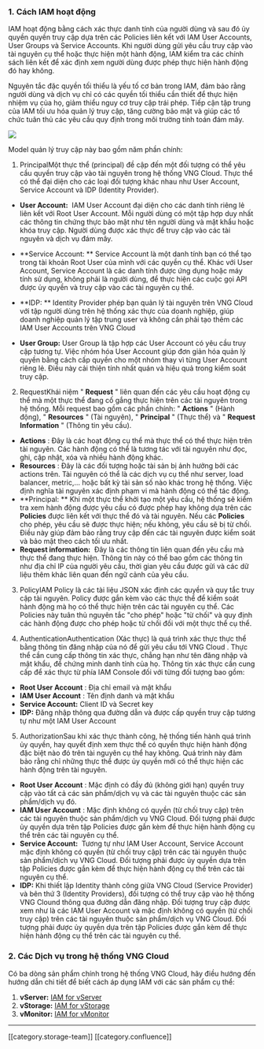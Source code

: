 
### 1. Cách IAM hoạt động
IAM hoạt động bằng cách xác thực danh tính của người dùng và sau đó ủy quyền quyền truy cập dựa trên các Policies liên kết với IAM User Accounts, User Groups và Service Accounts. Khi người dùng gửi yêu cầu truy cập vào tài nguyên cụ thể hoặc thực hiện một hành động, IAM kiểm tra các chính sách liên kết để xác định xem người dùng được phép thực hiện hành động đó hay không.

Nguyên tắc đặc quyền tối thiểu là yếu tố cơ bản trong IAM, đảm bảo rằng người dùng và dịch vụ chỉ có các quyền tối thiểu cần thiết để thực hiện nhiệm vụ của họ, giảm thiểu nguy cơ truy cập trái phép. Tiếp cận tập trung của IAM tối ưu hóa quản lý truy cập, tăng cường bảo mật và giúp các tổ chức tuân thủ các yêu cầu quy định trong môi trường tính toán đám mây.

![](images/storage/image2023-5-17_17-31-9.png)

Model quản lý truy cập này bao gồm năm phần chính:

1. PrincipalMột thực thể (principal) đề cập đến một đối tượng có thể yêu cầu quyền truy cập vào tài nguyên trong hệ thống VNG Cloud. Thực thể có thể đại diện cho các loại đối tượng khác nhau như User Account, Service Account và IDP (Identity Provider).


*  **User Account:**  IAM User Account đại diện cho các danh tính riêng lẻ liên kết với Root User Account. Mỗi người dùng có một tập hợp duy nhất các thông tin chứng thực bảo mật như tên người dùng và mật khẩu hoặc khóa truy cập. Người dùng được xác thực để truy cập vào các tài nguyên và dịch vụ đám mây.


*  **Service Account: ** Service Account là một danh tính bạn có thể tạo trong tài khoản Root User của mình với các quyền cụ thể. Khác với User Account, Service Account là các danh tính được ứng dụng hoặc máy tính sử dụng, không phải là người dùng, để thực hiện các cuộc gọi API được ủy quyền và truy cập vào các tài nguyên cụ thể.
*  **IDP: ** Identity Provider phép bạn quản lý tài nguyên trên VNG Cloud với tập người dùng trên hệ thống xác thực của doanh nghiệp, giúp doanh nghiệp quản lý tập trung user và không cần phải tạo thêm các IAM User Accounts trên VNG Cloud
*  **User Group:**  User Group là tập hợp các User Account có yêu cầu truy cập tương tự. Việc nhóm hóa User Account giúp đơn giản hóa quản lý quyền bằng cách cấp quyền cho một nhóm thay vì từng User Account riêng lẻ. Điều này cải thiện tính nhất quán và hiệu quả trong kiểm soát truy cập.

2. RequestKhái niệm " **Request** " liên quan đến các yêu cầu hoạt động cụ thể mà một thực thể đang cố gắng thực hiện trên các tài nguyên trong hệ thống. Mỗi request bao gồm các phần chính: " **Actions** " (Hành động), " **Resources** " (Tài nguyên), " **Principal** " (Thực thể) và " **Request Information** " (Thông tin yêu cầu).


*  **Actions** : Đây là các hoạt động cụ thể mà thực thể có thể thực hiện trên tài nguyên. Các hành động có thể là tương tác với tài nguyên như đọc, ghi, cập nhật, xóa và nhiều hành động khác.
*  **Resources** : Đây là các đối tượng hoặc tài sản bị ảnh hưởng bởi các actions trên. Tài nguyên có thể là các dịch vụ cụ thể như server, load balancer, metric,... hoặc bất kỳ tài sản số nào khác trong hệ thống. Việc định nghĩa tài nguyên xác định phạm vi mà hành động có thể tác động.
*  **Principal: ** Khi một thực thể khởi tạo một yêu cầu, hệ thống sẽ kiểm tra xem hành động được yêu cầu có được phép hay không dựa trên các  **Policies**  được liên kết với thực thể đó và tài nguyên. Nếu các  **Policies**  cho phép, yêu cầu sẽ được thực hiện; nếu không, yêu cầu sẽ bị từ chối. Điều này giúp đảm bảo rằng truy cập đến các tài nguyên được kiểm soát và bảo mật theo cách tối ưu nhất.
*  **Request information:**  Đây là các thông tin liên quan đến yêu cầu mà thực thể đang thực hiện. Thông tin này có thể bao gồm các thông tin như địa chỉ IP của người yêu cầu, thời gian yêu cầu được gửi và các dữ liệu thêm khác liên quan đến ngữ cảnh của yêu cầu.

3. PolicyIAM Policy là các tài liệu JSON xác định các quyền và quy tắc truy cập tài nguyên. Policy được gắn kèm vào các thực thể để kiểm soát hành động mà họ có thể thực hiện trên các tài nguyên cụ thể. Các Policies này tuân thủ nguyên tắc "cho phép" hoặc "từ chối" và quy định các hành động được cho phép hoặc từ chối đối với một thực thể cụ thể.

4. AuthenticationAuthentication (Xác thực) là quá trình xác thực thực thể bằng thông tin đăng nhập của nó để gửi yêu cầu tới VNG Cloud . Thực thể cần cung cấp thông tin xác thực, chẳng hạn như tên đăng nhập và mật khẩu, để chứng minh danh tính của họ. Thông tin xác thực cần cung cấp để xác thực từ phía IAM Console đối với từng đối tượng bao gồm:


*  **Root User Account** : Địa chỉ email và mật khẩu
*  **IAM User Account** : Tên định danh và mật khẩu
*  **Service Account:**  Client ID và Secret key
*  **IDP:**  Đăng nhập thông qua đường dẫn và được cấp quyền truy cập tương tự như một IAM User Account

5. AuthorizationSau khi xác thực thành công, hệ thống tiến hành quá trình ủy quyền, hay quyết định xem thực thể có quyền thực hiện hành động đặc biệt nào đó trên tài nguyên cụ thể hay không. Quá trình này đảm bảo rằng chỉ những thực thể được ủy quyền mới có thể thực hiện các hành động trên tài nguyên.


*  **Root User Account** : Mặc định có đầy đủ (không giới hạn) quyền truy cập vào tất cả các sản phẩm/dịch vụ và các tài nguyên thuộc các sản phẩm/dịch vụ đó.
*  **IAM User Account** : Mặc định không có quyền (từ chối truy cập) trên các tài nguyên thuộc sản phẩm/dịch vụ VNG Cloud. Đối tượng phải được ủy quyền dựa trên tập Policies được gắn kèm để thực hiện hành động cụ thể trên các tài nguyên cụ thể.
*  **Service Account:**  Tương tự như IAM User Account, Service Account mặc định không có quyền (từ chối truy cập) trên các tài nguyên thuộc sản phẩm/dịch vụ VNG Cloud. Đối tượng phải được ủy quyền dựa trên tập Policies được gắn kèm để thực hiện hành động cụ thể trên các tài nguyên cụ thể.
*  **IDP:**  Khi thiết lập Identity thành công giữa VNG Cloud (Service Provider) và bên thứ 3 (Identity Providers), đối tượng có thể truy cập vào hệ thống VNG Clound thông qua đường dẫn đăng nhập. Đối tượng truy cập được xem như là các IAM User Account và mặc định không có quyền (từ chối truy cập) trên các tài nguyên thuộc sản phẩm/dịch vụ VNG Cloud. Đối tượng phải được ủy quyền dựa trên tập Policies được gắn kèm để thực hiện hành động cụ thể trên các tài nguyên cụ thể.


### 2. Các Dịch vụ trong hệ thống VNG Cloud
Có ba dòng sản phẩm chính trong hệ thống VNG Cloud, hãy điều hướng đến hướng dẫn chi tiết để biết cách áp dụng IAM với các sản phẩm cụ thể:


1.  **vServer:** [IAM for vServer](https://docs.vngcloud.vn/display/ONVINA/IAM+for+vServer)
1.  **vStorage:** [ IAM for vStorage](https://docs.vngcloud.vn/display/ONVINA/IAM+for+vStorage)
1.  **vMonitor:** [IAM for vMonitor](https://docs.vngcloud.vn/display/ONVINA/IAM+for+vMonitor)



*****

[[category.storage-team]] 
[[category.confluence]] 
